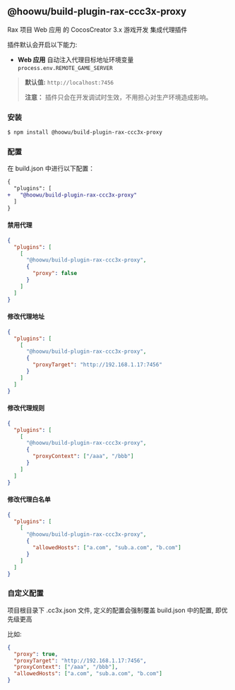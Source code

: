 ## @hoowu/build-plugin-rax-ccc3x-proxy

Rax 项目 Web 应用 的 CocosCreator 3.x 游戏开发 集成代理插件

插件默认会开启以下能力:

- **Web 应用** 自动注入代理目标地址环境变量 `process.env.REMOTE_GAME_SERVER`

> **默认值:** `http://localhost:7456`
>
> **注意：** 插件只会在开发调试时生效，不用担心对生产环境造成影响。

### 安装

```bash
$ npm install @hoowu/build-plugin-rax-ccc3x-proxy
```

### 配置

在 build.json 中进行以下配置：

```diff
{
  "plugins": [
+   "@hoowu/build-plugin-rax-ccc3x-proxy"
  ]
}
```

#### 禁用代理

```json
{
  "plugins": [
    [
      "@hoowu/build-plugin-rax-ccc3x-proxy",
      {
        "proxy": false
      }
    ]
  ]
}
```

#### 修改代理地址

```json
{
  "plugins": [
    [
      "@hoowu/build-plugin-rax-ccc3x-proxy",
      {
        "proxyTarget": "http://192.168.1.17:7456"
      }
    ]
  ]
}
```

#### 修改代理规则

```json
{
  "plugins": [
    [
      "@hoowu/build-plugin-rax-ccc3x-proxy",
      {
        "proxyContext": ["/aaa", "/bbb"]
      }
    ]
  ]
}
```

#### 修改代理白名单

```json
{
  "plugins": [
    [
      "@hoowu/build-plugin-rax-ccc3x-proxy",
      {
        "allowedHosts": ["a.com", "sub.a.com", "b.com"]
      }
    ]
  ]
}
```

### 自定义配置

项目根目录下 .cc3x.json 文件, 定义的配置会强制覆盖 build.json 中的配置, 即优先级更高

比如:

```json
{
  "proxy": true,
  "proxyTarget": "http://192.168.1.17:7456",
  "proxyContext": ["/aaa", "/bbb"],
  "allowedHosts": ["a.com", "sub.a.com", "b.com"]
}
```
